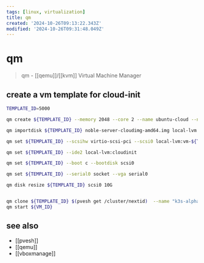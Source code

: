 ```yaml
---
tags: [linux, virtualization]
title: qm
created: '2024-10-26T09:13:22.343Z'
modified: '2024-10-26T09:31:48.049Z'
---
```


# qm

> qm - [[qemu]]/[[kvm]] Virtual Machine Manager

## create a vm template for cloud-init

```sh
TEMPLATE_ID=5000

qm create ${TEMPLATE_ID} --memory 2048 --core 2 --name ubuntu-cloud --net0 virtio,bridge=vmbr0

qm importdisk ${TEMPLATE_ID} noble-server-cloudimg-amd64.img local-lvm

qm set ${TEMPLATE_ID} --scsihw virtio-scsi-pci --scsi0 local-lvm:vm-${TEMPLATE_ID}-disk-0

qm set ${TEMPLATE_ID} --ide2 local-lvm:cloudinit

qm set ${TEMPLATE_ID} --boot c --bootdisk scsi0

qm set ${TEMPLATE_ID} --serial0 socket --vga serial0

qm disk resize ${TEMPLATE_ID} scsi0 10G


qm clone ${TEMPLATE_ID} $(pvesh get /cluster/nextid)  --name "k3s-alpha"
qm start ${VM_ID}
```

## see also

- [[pvesh]]
- [[qemu]]
- [[vboxmanage]]
